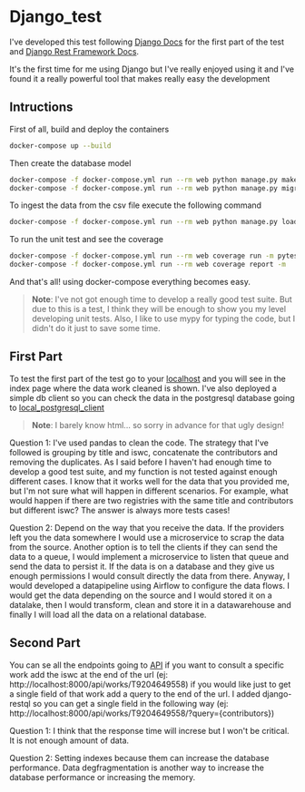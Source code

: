 # Django_test

I've developed this test following [Django Docs](https://docs.djangoproject.com/en/3.2/) for the first part of the test and [Django Rest Framework Docs](https://www.django-rest-framework.org/).

It's the first time for me using Django but I've really enjoyed using it and I've found it a really powerful tool that makes really easy the development

## Intructions

First of all, build and deploy the containers

```bash
docker-compose up --build
```
Then create the database model

```bash
docker-compose -f docker-compose.yml run --rm web python manage.py makemigrations
docker-compose -f docker-compose.yml run --rm web python manage.py migrate
```

To ingest the data from the csv file execute the following command
```bash
docker-compose -f docker-compose.yml run --rm web python manage.py load_work_data --path /works_metadata.csv
```
To run the unit test and see the coverage 
```bash
docker-compose -f docker-compose.yml run --rm web coverage run -m pytest 
docker-compose -f docker-compose.yml run --rm web coverage report -m   
```
And that's all! using docker-compose everything becomes easy.

> **Note**: I've not got enough time to develop a really good test suite. But due to this is a test, I think they will be enough to show you my level developing unit tests. Also, I like to use mypy for typing the code, but I didn't do it just to save some time.

## First Part

To test the first part of the test go to your [localhost](http://localhost:8000) and you will see in the index page where the data work cleaned is shown. I've also deployed a simple db client so you can check the data in the postgresql database going to [local_postgresql_client](http://localhost:8080)

> **Note**: I barely know html... so sorry in advance for that ugly design!

Question 1: I've used pandas to clean the code. The strategy that I've followed is grouping by title and iswc, concatenate the contributors and removing the duplicates. As I said before I haven't had enough time to develop a good test suite, and my function is not tested against enough different cases. I know that it works well for the data that you provided me, but I'm not sure what will happen in different scenarios. For example, what would happen if there are two registries with the same title and contributors but different iswc? The answer is always more tests cases!

Question 2: Depend on the way that you receive the data. If the providers left you the data somewhere I would use a microservice to scrap the data from the source. Another option is to tell the clients if they can send the data to a queue, I would implement a microservice to listen that queue and send the data to persist it. If the data is on a database and they give us enough permissions I would consult directly the data from there. Anyway, I would developed a datapipeline using Airflow to configure the data flows. I would get the data depending on the source and I would stored it on a datalake, then I would transform, clean and store it in a datawarehouse and finally I will load all the data on a relational database.

## Second Part

You can se all the endpoints going to [API](http://localhost:8000/api/works/) if you want to consult a specific work add the iswc at the end of the url (ej: http://localhost:8000/api/works/T9204649558) if you would like just to get a single field of that work add a query to the end of the url. I added django-restql so you can get a single field in the following way (ej: http://localhost:8000/api/works/T9204649558/?query={contributors})

Question 1: I think that the response time will increse but I won't be critical. It is not enough amount of data.

Question 2: Setting indexes because them can increase the database performance. Data degfragmentation is another way to increase the database performance or increasing the memory.

